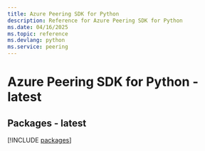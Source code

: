 ```yaml
---
title: Azure Peering SDK for Python
description: Reference for Azure Peering SDK for Python
ms.date: 04/16/2025
ms.topic: reference
ms.devlang: python
ms.service: peering
---
```

# Azure Peering SDK for Python - latest
## Packages - latest
[!INCLUDE [packages](peering-index.md)]